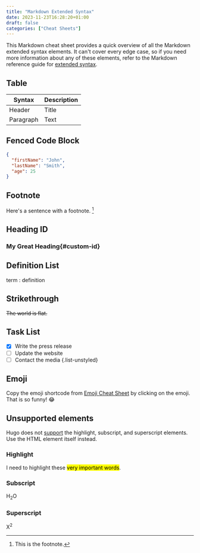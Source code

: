 ```yaml
---
title: "Markdown Extended Syntax"
date: 2023-11-23T16:28:20+01:00
draft: false
categories: ["Cheat Sheets"]
---
```


This Markdown cheat sheet provides a quick overview of all the Markdown extended syntax elements. It can't cover every edge case, so if you need more information about any of these elements, refer to the Markdown reference guide for [extended syntax](https://www.markdownguide.org/extended-syntax/).

## Table

| Syntax      | Description |
| ----------- | ----------- |
| Header      | Title       |
| Paragraph   | Text        |

## Fenced Code Block

```json
{
  "firstName": "John",
  "lastName": "Smith",
  "age": 25
}
```

## Footnote

Here's a sentence with a footnote. [^1]

[^1]: This is the footnote.

## Heading ID

### My Great Heading{#custom-id}

## Definition List

term
: definition

## Strikethrough

~~The world is flat.~~

## Task List

- [x] Write the press release
- [ ] Update the website
- [ ] Contact the media
{.list-unstyled}

## Emoji

Copy the emoji shortcode from [Emoji Cheat Sheet](https://www.webfx.com/tools/emoji-cheat-sheet/) by clicking on the emoji. That is so funny! :joy:

## Unsupported elements

Hugo does not [support](https://www.markdownguide.org/tools/hugo/#hugo-markdown-support) the highlight, subscript, and superscript elements. Use the HTML element itself instead.

### Highlight

I need to highlight these <mark>very important words</mark>.

### Subscript

H<sub>2</sub>O

### Superscript

X<sup>2</sup>
